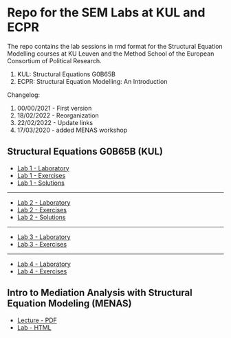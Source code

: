 # Repo for the SEM Labs at KUL and ECPR 

The repo contains the lab sessions in rmd format for the Structural Equation Modelling courses at KU Leuven and the Method School of the European Consortium of Political Research. 

1. KUL: Structural Equations G0B65B 
2. ECPR: Structural Equation Modelling: An Introduction

Changelog:

1. 00/00/2021 - First version 
2. 18/02/2022 - Reorganization 
3. 22/02/2022 - Update links 
4. 17/03/2020 - added MENAS workshop


## Structural Equations G0B65B (KUL)

- [Lab 1 - Laboratory](https://albertostefanelli.github.io/SEM_labs/KUL/labs/html_lab/SEM_lab_1.html)
- [Lab 1 - Exercises](https://albertostefanelli.github.io/SEM_labs/KUL/exercises/html_students/SEM_ex_1_students.html)
- [Lab 1 - Solutions](https://albertostefanelli.github.io/SEM_labs/KUL/exercises/html_solutions/SEM_ex_1_solutions.html)

---

- [Lab 2 - Laboratory](https://albertostefanelli.github.io/SEM_labs/KUL/labs/html_lab/SEM_lab_2.html)
- [Lab 2 - Exercises](https://albertostefanelli.github.io/SEM_labs/KUL/exercises/html_students/SEM_ex_2_students.html)
- [Lab 2 - Solutions](https://albertostefanelli.github.io/SEM_labs/KUL/exercises/html_solutions/SEM_ex_2_solutions.html)

---

- [Lab 3 - Laboratory](https://albertostefanelli.github.io/SEM_labs/KUL/labs/html_lab/SEM_lab_3.html)
- [Lab 3 - Exercises](https://albertostefanelli.github.io/SEM_labs/KUL/exercises/html_students/SEM_ex_3_students.html)

 <!-- [comment]: - [Lab 3 - Solutions](https://albertostefanelli.github.io/SEM_labs/KUL/exercises/html_solutions/SEM_ex_3_solutions.html) -->

---

- [Lab 4 - Laboratory](https://albertostefanelli.github.io/SEM_labs/KUL/labs/html_lab/SEM_lab_4.html)
- [Lab 4 - Exercises](https://albertostefanelli.github.io/SEM_labs/KUL/exercises/html_students/SEM_ex_4_students.html)

 <!-- - [Lab 4 - Solutions](https://albertostefanelli.github.io/SEM_labs/KUL/exercises/html_solutions/SEM_ex_4_solutions.html) -->

## Intro to Mediation Analysis with Structural Equation Modeling (MENAS)

- [Lecture - PDF](https://albertostefanelli.github.io/SEM_labs/MENAS/out_folder/menas_presentation.pdf)
- [Lab - HTML](https://albertostefanelli.github.io/SEM_labs/MENAS/out_folder/menas_lab.html)
